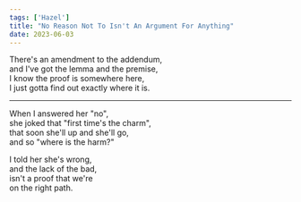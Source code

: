 ```yaml
---
tags: ['Hazel']
title: "No Reason Not To Isn't An Argument For Anything"
date: 2023-06-03
---
```


There's an amendment to the addendum,  
and I've got the lemma and the premise,  
I know the proof is somewhere here,  
I just gotta find out exactly where it is.

---

When I answered her "no",  
she joked that "first time's the charm",  
that soon she'll up and she'll go,  
and so "where is the harm?"

I told her she's wrong,  
and the lack of the bad,  
isn't a proof that we're  
on the right path.
